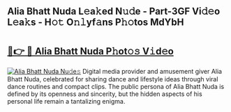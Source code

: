 ## Alia Bhatt Nuda L𝚎a𝚔ed N𝚞𝚍e - Part-3GF Vi𝚍𝚎o L𝚎a𝚔s - H𝚘𝚝 O𝚗𝚕yf𝚊ns P𝚑𝚘tos MdYbH

# <h2><a href="http://kfe4ce.oniu.top/?m=Alia+Bhatt+Nuda">🔗👉 🔴 Alia Bhatt Nuda P𝚑ot𝚘𝚜 V𝚒d𝚎o</a></h2>

[![Alia Bhatt Nuda Nu𝚍e𝚜](https://i.imgur.com/0qMVB7G.gif)](http://kfe4ce.oniu.top/?m=Alia+Bhatt+Nuda)
Digital media provider and amusement giver Alia Bhatt Nuda, celebrated for sharing dance and lifestyle ideas through viral dance routines and compact clips. The public persona of Alia Bhatt Nuda is defined by its openness and sincerity, but the hidden aspects of his personal life remain a tantalizing enigma.  

